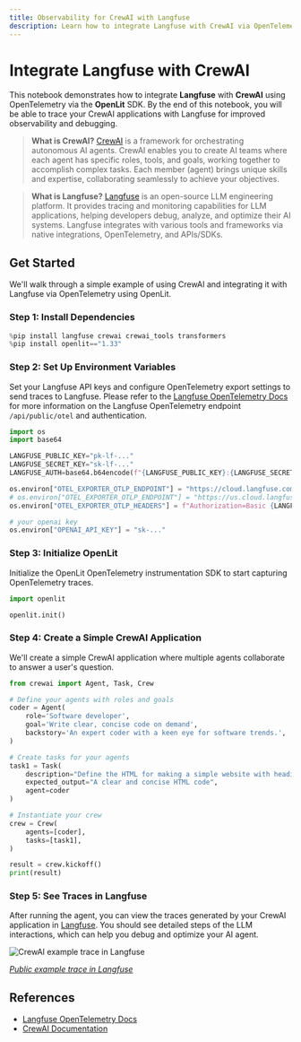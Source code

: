 ```yaml
---
title: Observability for CrewAI with Langfuse
description: Learn how to integrate Langfuse with CrewAI via OpenTelemetry using OpenLit
---
```


# Integrate Langfuse with CrewAI

This notebook demonstrates how to integrate **Langfuse** with **CrewAI** using OpenTelemetry via the **OpenLit** SDK. By the end of this notebook, you will be able to trace your CrewAI applications with Langfuse for improved observability and debugging.

> **What is CrewAI?** [CrewAI](https://github.com/crewAIInc/crewAI) is a framework for orchestrating autonomous AI agents. CrewAI enables you to create AI teams where each agent has specific roles, tools, and goals, working together to accomplish complex tasks. Each member (agent) brings unique skills and expertise, collaborating seamlessly to achieve your objectives.

> **What is Langfuse?** [Langfuse](https://langfuse.com) is an open-source LLM engineering platform. It provides tracing and monitoring capabilities for LLM applications, helping developers debug, analyze, and optimize their AI systems. Langfuse integrates with various tools and frameworks via native integrations, OpenTelemetry, and APIs/SDKs.

## Get Started

We'll walk through a simple example of using CrewAI and integrating it with Langfuse via OpenTelemetry using OpenLit.

### Step 1: Install Dependencies


```python
%pip install langfuse crewai crewai_tools transformers
%pip install openlit=="1.33"
```

### Step 2: Set Up Environment Variables

Set your Langfuse API keys and configure OpenTelemetry export settings to send traces to Langfuse. Please refer to the [Langfuse OpenTelemetry Docs](https://langfuse.com/docs/opentelemetry/get-started) for more information on the Langfuse OpenTelemetry endpoint `/api/public/otel` and authentication.


```python
import os
import base64

LANGFUSE_PUBLIC_KEY="pk-lf-..."
LANGFUSE_SECRET_KEY="sk-lf-..."
LANGFUSE_AUTH=base64.b64encode(f"{LANGFUSE_PUBLIC_KEY}:{LANGFUSE_SECRET_KEY}".encode()).decode()

os.environ["OTEL_EXPORTER_OTLP_ENDPOINT"] = "https://cloud.langfuse.com/api/public/otel" # EU data region
# os.environ["OTEL_EXPORTER_OTLP_ENDPOINT"] = "https://us.cloud.langfuse.com/api/public/otel" # US data region
os.environ["OTEL_EXPORTER_OTLP_HEADERS"] = f"Authorization=Basic {LANGFUSE_AUTH}"

# your openai key
os.environ["OPENAI_API_KEY"] = "sk-..."
```

### Step 3: Initialize OpenLit

Initialize the OpenLit OpenTelemetry instrumentation SDK to start capturing OpenTelemetry traces.


```python
import openlit

openlit.init()
```

### Step 4: Create a Simple CrewAI Application

We'll create a simple CrewAI application where multiple agents collaborate to answer a user's question.


```python
from crewai import Agent, Task, Crew

# Define your agents with roles and goals
coder = Agent(
    role='Software developer',
    goal='Write clear, concise code on demand',
    backstory='An expert coder with a keen eye for software trends.',
)

# Create tasks for your agents
task1 = Task(
    description="Define the HTML for making a simple website with heading- Hello World! Langfuse monitors your CrewAI agent!",
    expected_output="A clear and concise HTML code",
    agent=coder
)

# Instantiate your crew
crew = Crew(
    agents=[coder],
    tasks=[task1],
)

result = crew.kickoff()
print(result)
```

### Step 5: See Traces in Langfuse

After running the agent, you can view the traces generated by your CrewAI application in [Langfuse](https://cloud.langfuse.com). You should see detailed steps of the LLM interactions, which can help you debug and optimize your AI agent.

![CrewAI example trace in Langfuse](https://langfuse.com/images/cookbook/integration_crewai/crewai-example-trace.png)

_[Public example trace in Langfuse](https://cloud.langfuse.com/project/cloramnkj0002jz088vzn1ja4/traces/3b485ea0d723bab3e5e53e72c6b10a71?timestamp=2025-02-24T10%3A34%3A30.423Z&observation=0c53ff94ec9c3da9)_

## References

- [Langfuse OpenTelemetry Docs](https://langfuse.com/docs/opentelemetry/get-started)
- [CrewAI Documentation](https://docs.crewai.com/introduction)




